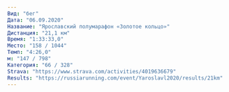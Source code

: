 ```yaml
---
Вид: "бег"
Дата: "06.09.2020"
Название: "Ярославский полумарафон «Золотое кольцо»"
Дистанция: "21,1 км"
Время: "1:33:33,0"
Место: "158 / 1044"
Темп: "4:26,0"
м: "147 / 798"
Категория: "66 / 328"
Strava: "https://www.strava.com/activities/4019636679"
Results: "https://russiarunning.com/event/Yaroslavl2020/results/21km"
---
```



